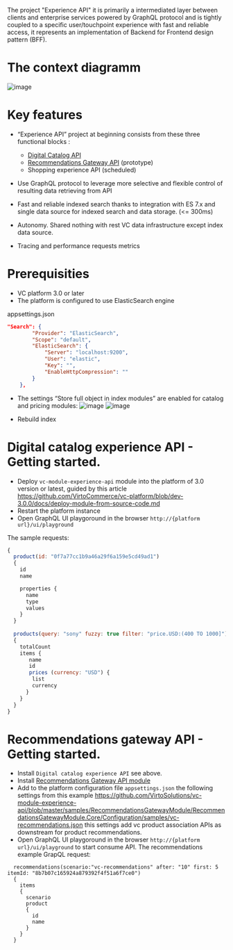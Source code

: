 The project "Experience API" it is primarily a intermediated layer between clients and enterprise  services powered by GraphQL protocol and is tightly coupled to a specific user/touchpoint  experience with fast and reliable access, it represents an implementation of Backend for Frontend design pattern (BFF).

# The context diagramm
![image](https://user-images.githubusercontent.com/7566324/84039908-38258300-a9a2-11ea-9421-2c51462d69af.png)


# Key features
- “Experience API” project at beginning consists from these three functional blocks :
	-  [Digital Catalog API](https://github.com/VirtoSolutions/vc-module-experience-api/tree/master/src/VirtoCommerce.ExperienceApiModule.DigitalCatalog)
	-  [Recommendations Gateway API](https://github.com/VirtoSolutions/vc-module-experience-api/tree/master/samples/RecommendationsGatewayModule) (prototype)
	-  Shopping experience API (scheduled)

- Use GraphQL protocol to leverage more selective and flexible control of resulting data retrieving from API

- Fast and reliable indexed search thanks to integration with ES 7.x  and single data source for indexed search and data storage. (<= 300ms)

- Autonomy. Shared nothing with rest VC data infrastructure except index data source.

- Tracing and performance requests metrics 


# Prerequisities 
- VC platform 3.0 or later 
- The platform is configured to use ElasticSearch engine 

appsettings.json

```Json
"Search": {
        "Provider": "ElasticSearch",
        "Scope": "default",       
        "ElasticSearch": {
            "Server": "localhost:9200",
            "User": "elastic",
            "Key": "",
            "EnableHttpCompression": ""
        }
    },
```
- The settings “Store full object in index modules” are enabled for catalog and pricing modules:
![image](https://user-images.githubusercontent.com/7566324/82232622-29adf380-992f-11ea-8df6-9d08fb0b421a.png)
![image](https://user-images.githubusercontent.com/7566324/82232762-5530de00-992f-11ea-8c8c-22766f8fa121.png)

- Rebuild index

# Digital catalog experience API - Getting started.

- Deploy `vc-module-experience-api`  module into the platform of 3.0 version or latest, guided by this article https://github.com/VirtoCommerce/vc-platform/blob/dev-3.0.0/docs/deploy-module-from-source-code.md 
- Restart the platform instance
- Open GraphQL UI playgoround in the browser `http://{platform url}/ui/playground`

The sample requests:
```js
{
  product(id: "0f7a77cc1b9a46a29f6a159e5cd49ad1")
  {
    id
    name

    properties {
      name
      type
      values
    }
  }
  
  products(query: "sony" fuzzy: true filter: "price.USD:(400 TO 1000]")
  {
    totalCount
   	items {
       name
       id
       prices (currency: "USD") {
        list
        currency
      }
    }
  } 
}
```

# Recommendations gateway API - Getting started.
- Install `Digital catalog experience API` see above.
- Install [Recommendations Gateway API module](https://github.com/VirtoSolutions/vc-module-experience-api/tree/master/samples/RecommendationsGatewayModule)
- Add to the platform configuration file `appsettings.json` the following settings from this example https://github.com/VirtoSolutions/vc-module-experience-api/blob/master/samples/RecommendationsGatewayModule/RecommendationsGatewayModule.Core/Configuration/samples/vc-recommendations.json
this settings add vc product association APIs as downstream for  product recommendations.
- Open GraphQL UI playgoround in the browser `http://{platform url}/ui/playground` to start consume API.
The recommendations example GrapQL request:
```Js
  recommendations(scenario:"vc-recommendations" after: "10" first: 5 itemId: "8b7b07c165924a879392f4f51a6f7ce0") 
  {
    items
    {
      scenario      
      product
      {
        id
        name       
      }
    }
  }
```

